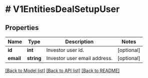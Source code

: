 # # V1EntitiesDealSetupUser

## Properties

Name | Type | Description | Notes
------------ | ------------- | ------------- | -------------
**id** | **int** | Investor user id. | [optional]
**email** | **string** | Investor user email address. | [optional]

[[Back to Model list]](../../README.md#models) [[Back to API list]](../../README.md#endpoints) [[Back to README]](../../README.md)
